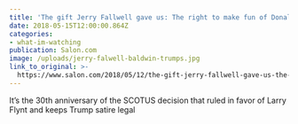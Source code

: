```yaml
---
title: 'The gift Jerry Fallwell gave us: The right to make fun of Donald Trump'
date: 2018-05-15T12:00:00.864Z
categories: 
- what-im-watching
publication: Salon.com
image: /uploads/jerry-falwell-baldwin-trumps.jpg
link_to_original: >-
  https://www.salon.com/2018/05/12/the-gift-jerry-fallwell-gave-us-the-right-to-make-fun-of-donald-trump/
---
```


It’s the 30th anniversary of the SCOTUS decision that ruled in favor of Larry Flynt and keeps Trump satire legal